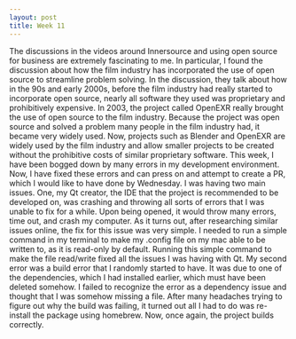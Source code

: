 ```yaml
---
layout: post
title: Week 11
---
```


The discussions in the videos around Innersource and using open source for business are extremely fascinating to me. In particular, I found the discussion about how the film industry has incorporated the use of open source to streamline problem solving. In the discussion, they talk about how in the 90s and early 2000s, before the film industry had really started to incorporate open source, nearly all software they used was proprietary and prohibitively expensive. In 2003, the project called OpenEXR really brought the use of open source to the film industry. Because the project was open source and solved a problem many people in the film industry had, it became very widely used. Now, projects such as Blender and OpenEXR are widely used by the film industry and allow smaller projects to be created without the prohibitive costs of similar proprietary software.
This week, I have been bogged down by many errors in my development environment. Now, I have fixed these errors and can press on and attempt to create a PR, which I would like to have done by Wednesday. I was having two main issues. One, my Qt creator, the IDE that the project is recommended to be developed on, was crashing and throwing all sorts of errors that I was unable to fix for a while. Upon being opened, it would throw many errors, time out, and crash my computer. As it turns out, after researching similar issues online, the fix for this issue was very simple. I needed to run a simple command in my terminal to make my .config file on my mac able to be written to, as it is read-only by default. Running this simple command to make the file read/write fixed all the issues I was having with Qt. My second error was a build error that I randomly started to have. It was due to one of the dependencies, which I had installed earlier, which must have been deleted somehow. I failed to recognize the error as a dependency issue and thought that I was somehow missing a file. After many headaches trying to figure out why the build was failing, it turned out all I had to do was re-install the package using homebrew. Now, once again, the project builds correctly.
